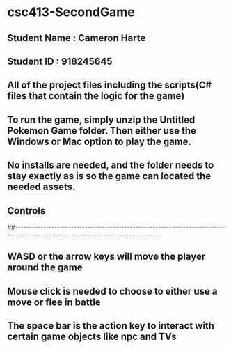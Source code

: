 # csc413-SecondGame

## Student Name  : Cameron Harte
## Student ID    : 918245645


## All of the project files including the scripts(C# files that contain the logic for the game)

## To run the game, simply unzip the Untitled Pokemon Game folder. Then either use the Windows or Mac option to play the game.

## No installs are needed, and the folder needs to stay exactly as is so the game can located the needed assets.

## Controls
##----------------------------------------------------------------------------------------------------------------------------------

## WASD or the arrow keys will move the player around the game
## Mouse click is needed to choose to either use a move or flee in battle
## The space bar is the action key to interact with certain game objects like npc and TVs
